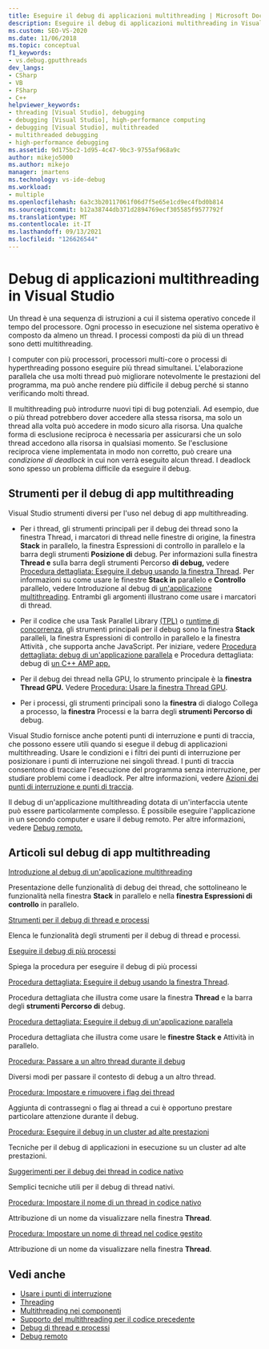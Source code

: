 ```yaml
---
title: Eseguire il debug di applicazioni multithreading | Microsoft Docs
description: Eseguire il debug di applicazioni multithreading in Visual Studio. Esaminare gli strumenti e altri articoli sul debug di app multithreading.
ms.custom: SEO-VS-2020
ms.date: 11/06/2018
ms.topic: conceptual
f1_keywords:
- vs.debug.gputthreads
dev_langs:
- CSharp
- VB
- FSharp
- C++
helpviewer_keywords:
- threading [Visual Studio], debugging
- debugging [Visual Studio], high-performance computing
- debugging [Visual Studio], multithreaded
- multithreaded debugging
- high-performance debugging
ms.assetid: 9d175bc2-1d95-4c47-9bc3-9755af968a9c
author: mikejo5000
ms.author: mikejo
manager: jmartens
ms.technology: vs-ide-debug
ms.workload:
- multiple
ms.openlocfilehash: 6a3c3b20117061f06d7f5e65e1cd9ec4fbd0b814
ms.sourcegitcommit: b12a38744db371d2894769ecf305585f9577792f
ms.translationtype: MT
ms.contentlocale: it-IT
ms.lasthandoff: 09/13/2021
ms.locfileid: "126626544"
---
```

# <a name="debug-multithreaded-applications-in-visual-studio"></a>Debug di applicazioni multithreading in Visual Studio
Un thread è una sequenza di istruzioni a cui il sistema operativo concede il tempo del processore. Ogni processo in esecuzione nel sistema operativo è composto da almeno un thread. I processi composti da più di un thread sono detti multithreading.

I computer con più processori, processori multi-core o processi di hyperthreading possono eseguire più thread simultanei. L'elaborazione parallela che usa molti thread può migliorare notevolmente le prestazioni del programma, ma può anche rendere più difficile il debug perché si stanno verificando molti thread.

Il multithreading può introdurre nuovi tipi di bug potenziali. Ad esempio, due o più thread potrebbero dover accedere alla stessa risorsa, ma solo un thread alla volta può accedere in modo sicuro alla risorsa. Una qualche forma di esclusione reciproca è necessaria per assicurarsi che un solo thread accedono alla risorsa in qualsiasi momento. Se l'esclusione reciproca viene implementata in modo non corretto, può creare una *condizione di deadlock* in cui non verrà eseguito alcun thread. I deadlock sono spesso un problema difficile da eseguire il debug.

## <a name="tools-for-debugging-multithreaded-apps"></a>Strumenti per il debug di app multithreading

Visual Studio strumenti diversi per l'uso nel debug di app multithreading.

- Per i thread, gli strumenti  principali per il debug dei thread sono la finestra  Thread, i marcatori di thread nelle finestre di origine, la finestra **Stack** in parallelo, la finestra Espressioni di controllo in parallelo e la barra degli strumenti **Posizione di** debug. Per informazioni sulla finestra **Thread e** sulla barra degli strumenti Percorso **di debug,** vedere [Procedura dettagliata: Eseguire il debug usando la finestra Thread](../debugger/how-to-use-the-threads-window.md). Per informazioni su come usare le finestre **Stack in** parallelo e **Controllo** parallelo, vedere Introduzione al debug di [un'applicazione multithreading](../debugger/get-started-debugging-multithreaded-apps.md). Entrambi gli argomenti illustrano come usare i marcatori di thread.

- Per il codice che usa Task Parallel Library [(TPL)](/dotnet/standard/parallel-programming/task-parallel-library-tpl) o [runtime di concorrenza](/cpp/parallel/concrt/concurrency-runtime/), gli strumenti principali per il  debug sono la  finestra **Stack** paralleli, la finestra Espressioni di controllo in parallelo e la finestra Attività , che supporta anche JavaScript. Per iniziare, vedere [Procedura dettagliata: debug di un'applicazione parallela](../debugger/walkthrough-debugging-a-parallel-application.md) e Procedura dettagliata: debug di [un C++ AMP app.](/cpp/parallel/amp/walkthrough-debugging-a-cpp-amp-application)

- Per il debug dei thread nella GPU, lo strumento principale è la **finestra Thread GPU.** Vedere [Procedura: Usare la finestra Thread GPU](../debugger/how-to-use-the-gpu-threads-window.md).

- Per i processi, gli strumenti principali sono la **finestra** di dialogo Collega a processo, la **finestra** Processi e la barra degli **strumenti Percorso di** debug.

Visual Studio fornisce anche potenti punti di interruzione e punti di traccia, che possono essere utili quando si esegue il debug di applicazioni multithreading. Usare le condizioni e i filtri dei punti di interruzione per posizionare i punti di interruzione nei singoli thread. I punti di traccia consentono di tracciare l'esecuzione del programma senza interruzione, per studiare problemi come i deadlock. Per altre informazioni, vedere [Azioni dei punti di interruzione e punti di traccia](../debugger/using-breakpoints.md#BKMK_Print_to_the_Output_window_with_tracepoints).

Il debug di un'applicazione multithreading dotata di un'interfaccia utente può essere particolarmente complesso. È possibile eseguire l'applicazione in un secondo computer e usare il debug remoto. Per altre informazioni, vedere [Debug remoto.](../debugger/remote-debugging.md)

## <a name="articles-about-debugging-multithreaded-apps"></a>Articoli sul debug di app multithreading

 [Introduzione al debug di un'applicazione multithreading](../debugger/get-started-debugging-multithreaded-apps.md)

Presentazione delle funzionalità di debug dei thread, che sottolineano le funzionalità nella finestra **Stack** in parallelo e nella **finestra Espressioni di controllo** in parallelo.

 [Strumenti per il debug di thread e processi](../debugger/debug-threads-and-processes.md)

Elenca le funzionalità degli strumenti per il debug di thread e processi.

 [Eseguire il debug di più processi](../debugger/debug-multiple-processes.md)

Spiega la procedura per eseguire il debug di più processi

 [Procedura dettagliata: Eseguire il debug usando la finestra Thread](../debugger/how-to-use-the-threads-window.md).

Procedura dettagliata che illustra come usare la finestra **Thread** e la barra degli **strumenti Percorso di** debug.

 [Procedura dettagliata: Eseguire il debug di un'applicazione parallela](../debugger/walkthrough-debugging-a-parallel-application.md)

Procedura dettagliata che illustra come usare le **finestre Stack e** Attività in parallelo. 

 [Procedura: Passare a un altro thread durante il debug](../debugger/how-to-switch-to-another-thread-while-debugging.md)

Diversi modi per passare il contesto di debug a un altro thread.

 [Procedura: Impostare e rimuovere i flag dei thread](../debugger/how-to-flag-and-unflag-threads.md)

Aggiunta di contrassegni o flag ai thread a cui è opportuno prestare particolare attenzione durante il debug.

 [Procedura: Eseguire il debug in un cluster ad alte prestazioni](../debugger/how-to-debug-on-a-high-performance-cluster.md)

Tecniche per il debug di applicazioni in esecuzione su un cluster ad alte prestazioni.

 [Suggerimenti per il debug dei thread in codice nativo](../debugger/tips-for-debugging-threads-in-native-code.md)

Semplici tecniche utili per il debug di thread nativi.

 [Procedura: Impostare il nome di un thread in codice nativo](../debugger/how-to-set-a-thread-name-in-native-code.md)

Attribuzione di un nome da visualizzare nella finestra **Thread**.

 [Procedura: Impostare un nome di thread nel codice gestito](../debugger/how-to-set-a-thread-name-in-managed-code.md)

Attribuzione di un nome da visualizzare nella finestra **Thread**.

## <a name="see-also"></a>Vedi anche

- [Usare i punti di interruzione](../debugger/using-breakpoints.md)
- [Threading](/dotnet/standard/threading/index)
- [Multithreading nei componenti](/previous-versions/3es4b6yy(v=vs.140))
- [Supporto del multithreading per il codice precedente](/cpp/parallel/multithreading-support-for-older-code-visual-cpp)
- [Debug di thread e processi](../debugger/debug-threads-and-processes.md)
- [Debug remoto](../debugger/remote-debugging.md)